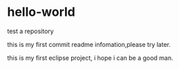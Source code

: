 # hello-world
test a repository

this is my first commit readme infomation,please try later.

this is my first eclipse project, i hope i can be a good man.
